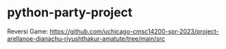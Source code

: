 # python-party-project
Reversi Game: https://github.com/uchicago-cmsc14200-spr-2023/project-arellanoe-dianachu-riyushthakur-amatute/tree/main/src
